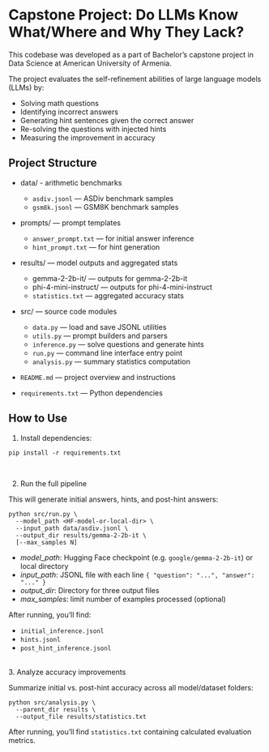 # Capstone Project: Do LLMs Know What/Where and Why They Lack?

This codebase was developed as a part of Bachelor’s capstone project in Data Science at American University of Armenia.

The project evaluates the self-refinement abilities of large language models (LLMs) by:
- Solving math questions
- Identifying incorrect answers
- Generating hint sentences given the correct answer
- Re-solving the questions with injected hints
- Measuring the improvement in accuracy

## Project Structure


  - data/ - arithmetic benchmarks
    - `asdiv.jsonl` — ASDiv benchmark samples  
    - `gsm8k.jsonl` — GSM8K benchmark samples  

  - prompts/ — prompt templates  
    - `answer_prompt.txt` — for initial answer inference  
    - `hint_prompt.txt` — for hint generation  

  - results/ — model outputs and aggregated stats  
    - gemma-2-2b-it/ — outputs for gemma-2-2b-it
    - phi-4-mini-instruct/ — outputs for phi-4-mini-instruct
    - `statistics.txt` — aggregated accuracy stats  

  - src/ — source code modules  
    - `data.py` — load and save JSONL utilities  
    - `utils.py` — prompt builders and parsers  
    - `inference.py` — solve questions and generate hints  
    - `run.py` — command line interface entry point  
    - `analysis.py` — summary statistics computation  

  - `README.md` — project overview and instructions 

  - `requirements.txt` — Python dependencies  


## How to Use

1. Install dependencies:

```
pip install -r requirements.txt
```
<br>

2. Run the full pipeline

This will generate initial answers, hints, and post-hint answers:

```
python src/run.py \
  --model_path <HF-model-or-local-dir> \
  --input_path data/asdiv.jsonl \
  --output_dir results/gemma-2-2b-it \
  [--max_samples N]
```

- *model_path*: Hugging Face checkpoint (e.g. `google/gemma-2-2b-it`) or local directory  
- *input_path*: JSONL file with each line `{ "question": "...", "answer": "..." }`  
- *output_dir*: Directory for three output files  
- *max_samples*: limit number of examples processed  (optional)

After running, you’ll find:

- `initial_inference.jsonl`  
- `hints.jsonl`  
- `post_hint_inference.jsonl`  
<br>
3. Analyze accuracy improvements

Summarize initial vs. post-hint accuracy across all model/dataset folders:

```
python src/analysis.py \
  --parent_dir results \
  --output_file results/statistics.txt
```

After running, you’ll find `statistics.txt` containing calculated evaluation metrics.
